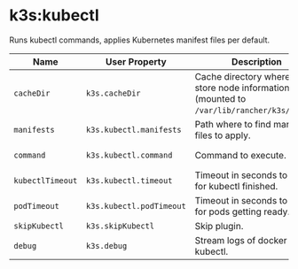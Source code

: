 # k3s:kubectl

Runs kubectl commands, applies Kubernetes manifest files per default.

| Name | User Property | Description | Default |
| -----| ------------- | ----------- | ------- |
| `cacheDir` | `k3s.cacheDir` | Cache directory where to store node informations (mounted to `/var/lib/rancher/k3s/agent`). | `~/.kube/k3s-maven-plugin` |
| `manifests` | `k3s.kubectl.manifests` | Path where to find manifest files to apply. | src/test/k3s |
| `command` | `k3s.kubectl.command` | Command to execute. | kubectl apply -R -f . |
| `kubectlTimeout` | `k3s.kubectl.timeout` | Timeout in seconds to wait for kubectl finished. | 30 |
| `podTimeout` | `k3s.kubectl.podTimeout` | Timeout in seconds to wait for pods getting ready. | 300 |
| `skipKubectl` | `k3s.skipKubectl` | Skip plugin. | false |
| `debug` | `k3s.debug` | Stream logs of docker and kubectl. | false |
